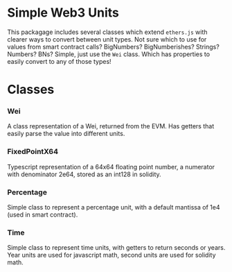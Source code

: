 # Simple Web3 Units

This packagage includes several classes which extend `ethers.js` with clearer ways to convert between unit types. Not sure which to use for values from smart contract calls? BigNumbers? BigNumberishes? Strings? Numbers? BNs? Simple, just use the `Wei` class. Which has properties to easily convert to any of those types!

# Classes

### Wei

A class representation of a Wei, returned from the EVM. Has getters that easily parse the value into different units.

### FixedPointX64

Typescript representation of a 64x64 floating point number, a numerator with denominator 2e64, stored as an int128 in solidity.

### Percentage

Simple class to represent a percentage unit, with a default mantissa of 1e4 (used in smart contract).

### Time

Simple class to represent time units, with getters to return seconds or years. Year units are used for javascript math, second units are used for solidity math.
